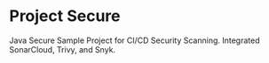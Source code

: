 # Project Secure

Java Secure Sample Project for CI/CD Security Scanning.
Integrated SonarCloud, Trivy, and Snyk.
